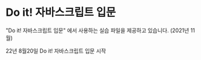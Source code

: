 # Do it! 자바스크립트 입문
"Do it! 자바스크립트 입문" 에서 사용하는 실습 파일을 제공하고 있습니다. (2021년 11월)

22년 8월20일 Do it! 자바스크립트 입문 시작

